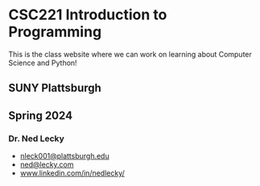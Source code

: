 # CSC221 Introduction to Programming
This is the class website where we can work on learning about Computer Science and Python!
## SUNY Plattsburgh
## Spring 2024
### Dr. Ned Lecky
- nleck001@plattsburgh.edu
- ned@lecky.com
- www.linkedin.com/in/nedlecky/
